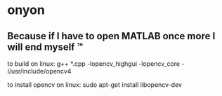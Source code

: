 # onyon

## Because if I have to open MATLAB once more I will end myself ™ 


to build on linux: g++ *.cpp -lopencv_highgui -lopencv_core -I/usr/include/opencv4

to install opencv on linux: sudo apt-get install libopencv-dev
